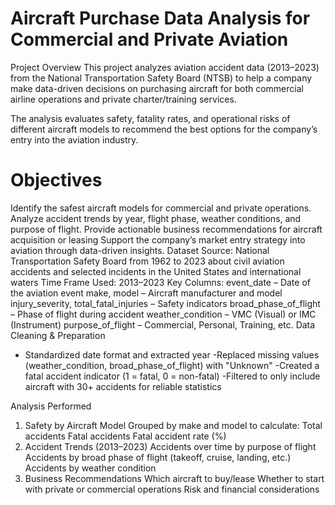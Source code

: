 # Aircraft Purchase Data Analysis for Commercial and Private Aviation
Project Overview
This project analyzes aviation accident data (2013–2023) from the National Transportation Safety Board (NTSB) to help a company make data-driven decisions on purchasing aircraft for both commercial airline operations and private charter/training services.

The analysis evaluates safety, fatality rates, and operational risks of different aircraft models to recommend the best options for the company’s entry into the aviation industry.

# Objectives
Identify the safest aircraft models for commercial and private operations.
Analyze accident trends by year, flight phase, weather conditions, and purpose of flight.
Provide actionable business recommendations for aircraft acquisition or leasing
Support the company’s market entry strategy into aviation through data-driven insights.
Dataset
Source: National Transportation Safety Board from 1962 to 2023 about civil aviation accidents and selected incidents in the United States and international waters
Time Frame Used: 2013–2023
Key Columns:
event_date – Date of the aviation event
make, model – Aircraft manufacturer and model
injury_severity, total_fatal_injuries – Safety indicators
broad_phase_of_flight – Phase of flight during accident
weather_condition – VMC (Visual) or IMC (Instrument)
purpose_of_flight – Commercial, Personal, Training, etc.
Data Cleaning & Preparation
- Standardized date format and extracted year
-Replaced missing values (weather_condition, broad_phase_of_flight) with "Unknown"
-Created a fatal accident indicator (1 = fatal, 0 = non-fatal)
-Filtered to only include aircraft with 30+ accidents for reliable statistics

Analysis Performed
1. Safety by Aircraft Model
Grouped by make and model to calculate:
Total accidents
Fatal accidents
Fatal accident rate (%)
2. Accident Trends (2013–2023)
Accidents over time by purpose of flight
Accidents by broad phase of flight (takeoff, cruise, landing, etc.)
Accidents by weather condition
3. Business Recommendations
Which aircraft to buy/lease
Whether to start with private or commercial operations
Risk and financial considerations
